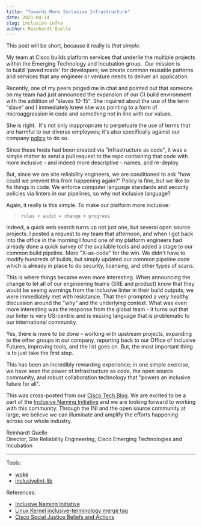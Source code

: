 ```yaml
---
title: "Towards More Inclusive Infrastructure"
date: 2021-04-14
slug: inclusive-infra
author: Reinhardt Quelle
---
```


This post will be short, because it really is _that simple_.

My team at Cisco builds platform services that underlie the multiple projects within the Emerging Technology and Incubation group.  Our mission is to build 'paved roads' for developers; we create common reusable patterns and services that any engineer or venture needs to deliver an application.

Recently, one of my peers pinged me in chat and pointed out that someone on my team had just announced the expansion of our CI build environment with the addition of "slaves 10-15". She inquired about the use of the term “slave” and I immediately knew she was pointing to a form of microaggression in code and something not in line with our values.


She is right.  It's not only inappropriate to perpetuate the use of terms that are harmful to our diverse employees; it's also specifically against our company [policy](https://www.cisco.com/c/en/us/about/social-justice/inclusive-language-policy.html) to do so. 

Since these hosts had been created via "infrastructure as code", it was a simple matter to send a pull request to the repo containing that code with more inclusive - and indeed more descriptive - names, and re-deploy. 

But, since we are site reliability engineers, we are conditioned to ask "how could we prevent this from happening again?" Policy is fine, but we like to fix things in code. We enforce computer language standards and security policies via linters in our pipelines, so why not inclusive language? 

Again, it really is this simple.  To make our platform more inclusive: 

> ```rules + audit = change + progress``` 

Indeed, a quick web search turns up not just one, but several open source projects. I posted a request to my team that afternoon, and when I got back into the office in the morning I found one of my platform engineers had already done a quick survey of the available tools and added a stage to our common build pipeline. More "X-as-code" for the win. We didn't have to modify hundreds of builds, but simply updated our common pipeline code which is already in place to do security, licensing, and other types of scans.

This is where things became even more interesting. When announcing the change to let all of our engineering teams (SRE and product) know that they would be seeing warnings from the inclusive linter in their build outputs, we were immediately met with resistance. That then prompted a very healthy discussion around the "why" and the underlying context.  What was even more interesting was the response from the global team - it turns out that our linter is very US-centric and is missing language that is problematic to our international community. 

Yes, there is more to be done – working with upstream projects, expanding to the other groups in our company, reporting back to our Office of Inclusive Futures, improving tools, and the list goes on. But, the most important thing is to just take the first step. 

This has been an incredibly rewarding experience; in one simple exercise, we have seen the power of infrastructure as code, the open source community, and robust collaboration technology that "powers an inclusive future for all". 

This was cross-posted from our [Cisco Tech Blog](https://ciscotechblog.com/blog/inclusive-infrastructure/). We are excited to be a part of the [Inclusive Naming Initiative](https://inclusivenaming.org) and we are looking forward to working with this community. Through the INI and the open source community at large, we believe we can illuminate and amplify the efforts happening across our whole industry.


Reinhardt Quelle  
Director, Site Reliability Engineering, Cisco Emerging Technologies and Incubation

---

Tools:

 * [woke](https://github.com/get-woke/woke)
 * [inclusivelint-lib](https://github.com/inclusivelint/inclusivelint-lib)

References:

 * [Inclusive Naming Initiative](https://inclusivenaming.org)
 * [Linux Kernel inclusive-terminology merge tag](https://git.kernel.org/pub/scm/linux/kernel/git/torvalds/linux.git/commit/?id=49decddd39e5f6132ccd7d9fdc3d7c470b0061bb)
 * [Cisco Social Justice Beliefs and Actions ](https://www.cisco.com/c/en/us/about/social-justice.html)

